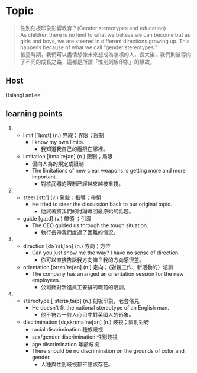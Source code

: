# Topic

> 性別刻板印象影響教育？(Gender stereotypes and education)<br>
> As children there is no limit to what we believe we can become but as girls and boys, we are steered in different directions growing up. This happens because of what we call "gender stereotypes."<br>
> 孩童時期，我們可以盡情想像未來想成為怎樣的人，長大後，我們則被導向了不同的成長之路，這都是所謂「性別刻板印象」的緣故。<br>

## Host
HsiangLanLee

## learning points
1. 
    * limit  [ˋlɪmɪt]  (n.)  界線；界限；限制
      - I know my own limits.
        + 我知道我自己的極限在哪裡。
    * limitation  [lɪməˋteʃən]  (n.)  限制；局限
      * 偏向人為的規定或限制
      - The limitations of new clear weapons is getting more and more important.
        + 對核武器的限制已經越來越被重視。
2. 
    * steer  [stɪr]  (v.)  駕駛；指導；帶領
      - He tried to steer the discussion back to our original topic.
        + 他試著將我們的討論導回最原始的話題。
    * guide  [gaɪd]  (v.)  帶領 ；引導
      - The CEO guided us through the tough situation.
        + 執行長帶我們度過了困難的情況。
3. 
    * direction  [dəˋrɛkʃən]  (n.)  方向；方位
      - Can you just show me the way? I have no sense of direction.
        + 你可以直接告訴我方向嘛？我的方向感很差。
    * orientation  [orɪɛnˋteʃən]  (n.)  定向；（對新工作、新活動的）培訓
      - The company has arranged an orientation session for the new employees.
        + 公司針對新進員工安排的職前的培訓。
4. 
    * stereotype  [ˋstɛrɪə͵taɪp]  (n.)  刻板印象，老套俗見
      - He doesn't fit the national stereotype of an English man.
        + 他不符合一般人心目中對英國人的形象。
    * discrimination  [dɪ͵skrɪməˋneʃən]  (n.)  歧視；區別對待
      - racial discrimination 種族歧視
      - sex/gender discrimination 性別歧視
      - age discrimination 年齡歧視
      - There should be no discrimination on the grounds of color and gender.
        + 人種與性別歧視都不應該存在。

